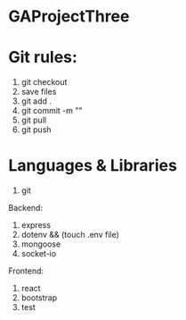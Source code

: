 # GAProjectThree

# Git rules:
1. git checkout <your branch>
2. save files
3. git add .
4. git commit -m "<your text>"
5. git pull
6. git push

# Languages & Libraries
1. git

Backend:
1. express
2. dotenv && (touch .env file)
3. mongoose
4. socket-io

Frontend:
1. react
2. bootstrap
3. test
